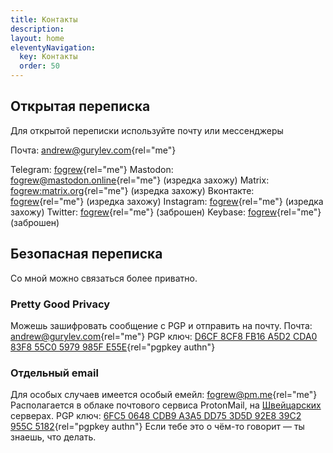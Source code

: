 ```yaml
---
title: Контакты
description:
layout: home
eleventyNavigation:
  key: Контакты
  order: 50
---
```


## Открытая переписка

Для открытой переписки используйте почту или мессенджеры

Почта: [andrew@gurylev.com](mailto:andrew@gurylev.com){rel="me"}

Telegram: [fogrew](tg://resolve?domain=fogrew){rel="me"}
Mastodon: [fogrew@mastodon.online](https://mastodon.online/@fogrew){rel="me"} (изредка захожу)
Matrix: [fogrew:matrix.org](https://matrix.to/#/@fogrew:matrix.org){rel="me"} (изредка захожу)
Вконтакте: [fogrew](https://vk.com/fogrew){rel="me"} (изредка захожу)
Instagram: [fogrew](http://instagr.am/fogrew){rel="me"} (изредка захожу)
Twitter: [fogrew](https://twitter.com/fogrew){rel="me"} (заброшен)
Keybase: [fogrew](https://keybase.io/fogrew){rel="me"} (заброшен)

## Безопасная переписка

Со мной можно связаться более приватно.

### Pretty Good Privacy

Можешь зашифровать сообщение c PGP и отправить на почту.
Почта: [andrew@gurylev.com](mailto:andrew@gurylev.com){rel="me"}
PGP ключ: [D6CF 8CF8 FB16 A5D2 CDA0 83F8 55C0 5979 985F E55E](/files/pgp_keys.asc){rel="pgpkey authn"}

### Отдельный email

Для особых случаев имеется особый емейл: [fogrew@pm.me](mailto:fogrew@pm.me){rel="me"}
Располагается в облаке почтового сервиса ProtonMail, на [Швейцарских](https://habr.com/ru/post/227575/) серверах.
PGP ключ: [6FC5 0648 CDB9 A3A5 DD75 3D5D 92E8 39C2 955C 5182](/files/publickey.fogrew@pm.me.asc){rel="pgpkey authn"}
Если тебе это о чём-то говорит — ты знаешь, что делать.
